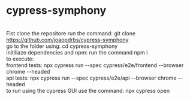 # cypress-symphony

<br>Fist clone the repositore run the command: git clone https://github.com/joaopdrbs/cypress-symphony
<br>go to the folder using: cd cypress-symphony
<br>initiliaze dependencies and npm: run the command npm i
<br>to execute:
  <br>frontend tests: npx cypress run --spec cypress/e2e/frontend --browser chrome --headed
  <br>api tests: npx cypress run --spec cypress/e2e/api --browser chrome --headed
 <br>to run using the cypress GUI use the command: npx cypress open   
